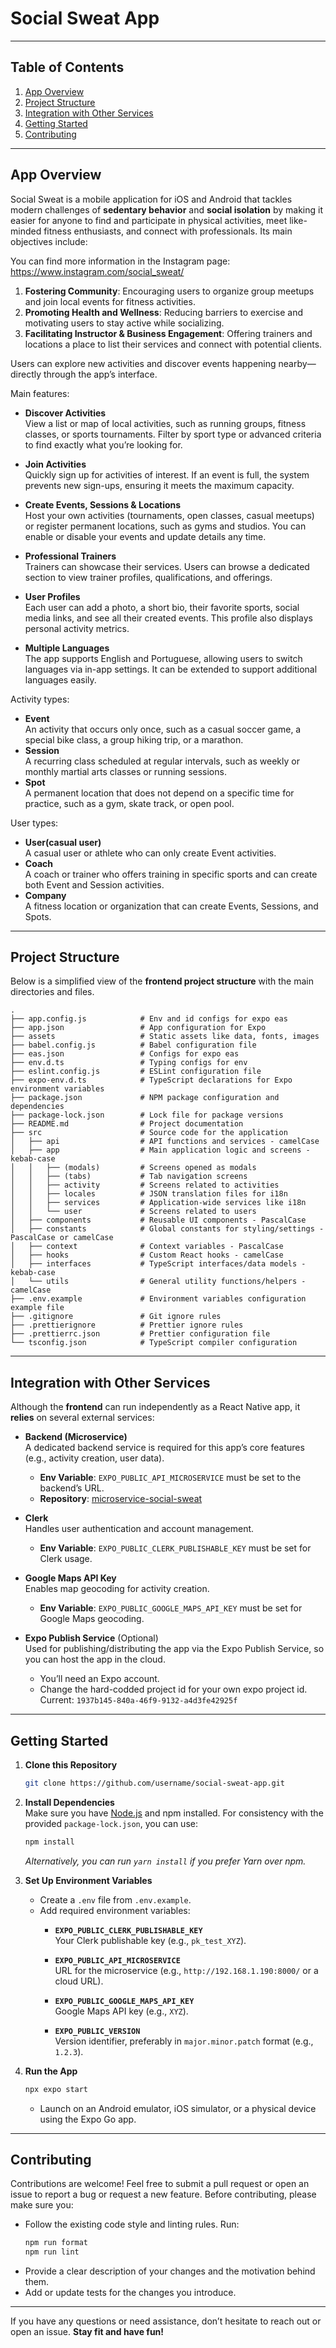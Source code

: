# Social Sweat App

---

## Table of Contents

1. [App Overview](#app-overview)  
2. [Project Structure](#project-structure)  
3. [Integration with Other Services](#integration-with-other-services)  
4. [Getting Started](#getting-started)  
5. [Contributing](#contributing)

---

## App Overview

Social Sweat is a mobile application for iOS and Android that tackles modern challenges of **sedentary behavior** and **social isolation** by making it easier for anyone to find and participate in physical activities, meet like-minded fitness enthusiasts, and connect with professionals. Its main objectives include:

You can find more information in the Instagram page: https://www.instagram.com/social_sweat/

1. **Fostering Community**: Encouraging users to organize group meetups and join local events for fitness activities.  
2. **Promoting Health and Wellness**: Reducing barriers to exercise and motivating users to stay active while socializing.  
3. **Facilitating Instructor & Business Engagement**: Offering trainers and locations a place to list their services and connect with potential clients.

Users can explore new activities and discover events happening nearby—directly through the app’s interface.

Main features:

- **Discover Activities**  
  View a list or map of local activities, such as running groups, fitness classes, or sports tournaments. Filter by sport type or advanced criteria to find exactly what you’re looking for.

- **Join Activities**  
  Quickly sign up for activities of interest. If an event is full, the system prevents new sign-ups, ensuring it meets the maximum capacity.

- **Create Events, Sessions & Locations**  
  Host your own activities (tournaments, open classes, casual meetups) or register permanent locations, such as gyms and studios. You can enable or disable your events and update details any time.

- **Professional Trainers**  
  Trainers can showcase their services. Users can browse a dedicated section to view trainer profiles, qualifications, and offerings.

- **User Profiles**  
  Each user can add a photo, a short bio, their favorite sports, social media links, and see all their created events. This profile also displays personal activity metrics.

- **Multiple Languages**  
  The app supports English and Portuguese, allowing users to switch languages via in-app settings. It can be extended to support additional languages easily.

Activity types:
- **Event**  
  An activity that occurs only once, such as a casual soccer game, a special bike class, a group hiking trip, or a marathon.
- **Session**  
  A recurring class scheduled at regular intervals, such as weekly or monthly martial arts classes or running sessions. 
- **Spot**  
  A permanent location that does not depend on a specific time for practice, such as a gym, skate track, or open pool. 

User types:
- **User(casual user)**  
  A casual user or athlete who can only create Event activities.
- **Coach**  
  A coach or trainer who offers training in specific sports and can create both Event and Session activities.
- **Company**  
  A fitness location or organization that can create Events, Sessions, and Spots.


---

## Project Structure

Below is a simplified view of the **frontend project structure** with the main directories and files.

```
.
├── app.config.js            # Env and id configs for expo eas
├── app.json                 # App configuration for Expo
├── assets                   # Static assets like data, fonts, images
├── babel.config.js          # Babel configuration file
├── eas.json                 # Configs for expo eas
├── env.d.ts                 # Typing configs for env 
├── eslint.config.js         # ESLint configuration file
├── expo-env.d.ts            # TypeScript declarations for Expo environment variables
├── package.json             # NPM package configuration and dependencies
├── package-lock.json        # Lock file for package versions
├── README.md                # Project documentation
├── src                      # Source code for the application
│   ├── api                  # API functions and services - camelCase
│   ├── app                  # Main application logic and screens - kebab-case
│   │   ├── (modals)         # Screens opened as modals
│   │   ├── (tabs)           # Tab navigation screens
│   │   ├── activity         # Screens related to activities
│   │   ├── locales          # JSON translation files for i18n
│   │   ├── services         # Application-wide services like i18n
│   │   └── user             # Screens related to users
│   ├── components           # Reusable UI components - PascalCase
│   ├── constants            # Global constants for styling/settings - PascalCase or camelCase
│   ├── context              # Context variables - PascalCase
│   ├── hooks                # Custom React hooks - camelCase
│   ├── interfaces           # TypeScript interfaces/data models - kebab-case
│   └── utils                # General utility functions/helpers - camelCase
├── .env.example             # Environment variables configuration example file
├── .gitignore               # Git ignore rules
├── .prettierignore          # Prettier ignore rules
├── .prettierrc.json         # Prettier configuration file
└── tsconfig.json            # TypeScript compiler configuration
```

---

## Integration with Other Services

Although the **frontend** can run independently as a React Native app, it **relies** on several external services:

- **Backend (Microservice)**  
  A dedicated backend service is required for this app’s core features (e.g., activity creation, user data).  
  - **Env Variable**: `EXPO_PUBLIC_API_MICROSERVICE` must be set to the backend’s URL.  
  - **Repository**: [microservice-social-sweat](https://github.com/miguelgrieder/microservice-social-sweat)

- **Clerk**  
  Handles user authentication and account management.  
  - **Env Variable**: `EXPO_PUBLIC_CLERK_PUBLISHABLE_KEY` must be set for Clerk usage.

- **Google Maps API Key**  
  Enables map geocoding for activity creation.  
  - **Env Variable**: `EXPO_PUBLIC_GOOGLE_MAPS_API_KEY` must be set for Google Maps geocoding.

- **Expo Publish Service** (Optional)  
  Used for publishing/distributing the app via the Expo Publish Service, so you can host the app in the cloud.  
  - You’ll need an Expo account.
  - Change the hard-codded project id for your own expo project id. Current: `1937b145-840a-46f9-9132-a4d3fe42925f`

---

## Getting Started

1. **Clone this Repository**  
   ```bash
   git clone https://github.com/username/social-sweat-app.git
   ```

2. **Install Dependencies**  
   Make sure you have [Node.js](https://nodejs.org/) and npm installed. For consistency with the provided `package-lock.json`, you can use:
   ```bash
   npm install
   ```
   *Alternatively, you can run `yarn install` if you prefer Yarn over npm.*

3. **Set Up Environment Variables**  
   - Create a `.env` file from `.env.example`.  
   - Add required environment variables:
     - **`EXPO_PUBLIC_CLERK_PUBLISHABLE_KEY`**  
       Your Clerk publishable key (e.g., `pk_test_XYZ`).

     - **`EXPO_PUBLIC_API_MICROSERVICE`**  
       URL for the microservice (e.g., `http://192.168.1.190:8000/` or a cloud URL).

     - **`EXPO_PUBLIC_GOOGLE_MAPS_API_KEY`**  
       Google Maps API key (e.g., `XYZ`).

     - **`EXPO_PUBLIC_VERSION`**  
       Version identifier, preferably in `major.minor.patch` format (e.g., `1.2.3`).

4. **Run the App**  
   ```bash
   npx expo start
   ```
   - Launch on an Android emulator, iOS simulator, or a physical device using the Expo Go app.

---

## Contributing

Contributions are welcome! Feel free to submit a pull request or open an issue to report a bug or request a new feature. Before contributing, please make sure you:

- Follow the existing code style and linting rules. Run:
  ```bash
  npm run format
  npm run lint
  ```
- Provide a clear description of your changes and the motivation behind them.  
- Add or update tests for the changes you introduce.

---

If you have any questions or need assistance, don’t hesitate to reach out or open an issue. **Stay fit and have fun!**